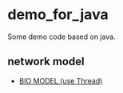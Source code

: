 # demo_for_java
Some demo code based on java.

## network model

* [BIO MODEL (use Thread)](https://github.com/jffree/demo_for_java/tree/master/src/cn.wthinker/java_demo/network_model/bio_model)

